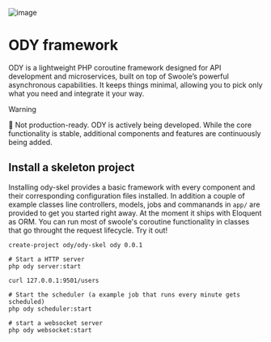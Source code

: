 ![image](https://github.com/odysee-dev/.github/blob/master/profile/cover.png?raw=true)
# ODY framework
ODY is a lightweight PHP coroutine framework designed for API development and microservices, built on top of Swoole’s powerful asynchronous capabilities. It keeps things minimal, allowing you to pick only what you need and integrate it your way.


> [!WARNING]
> 🚧 Not production-ready. ODY is actively being developed. While the core functionality is stable, additional components and features are continuously being added.

## Install a skeleton project
Installing ody-skel provides a basic framework with every component and their corresponding configuration files installed. In addition a couple of example classes line controllers, models, jobs and commanands in `app/` are provided to get you started right away.
At the moment it ships with Eloquent as ORM. You can run most of swoole's coroutine functionality in classes that go throught the request lifecycle. Try it out!

```
create-project ody/ody-skel ody 0.0.1

# Start a HTTP server
php ody server:start

curl 127.0.0.1:9501/users

# Start the scheduler (a example job that runs every minute gets scheduled)
php ody scheduler:start

# start a websocket server
php ody websocket:start
```


